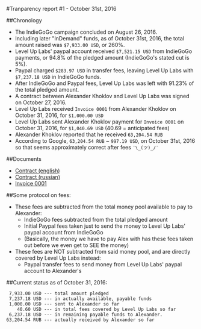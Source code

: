 #Tranparency report #1 - October 31st, 2016

##Chronology

* The IndieGoGo campaign concluded on August 26, 2016.
* Including later "InDemand" funds, as of October 31st, 2016, the total amount raised was `$7,933.00 USD`, or 260%.
* Level Up Labs' paypal account received `$7,521.15 USD` from IndieGoGo payments, or 94.8% of the pledged amount (IndieGoGo's stated cut is 5%).
* Paypal charged `$283.97 USD` in transfer fees, leaving Level Up Labs with `$7,237.18 USD` in IndieGoGo funds.
* After IndieGoGo and Paypal fees, Level Up Labs was left with 91.23% of the total pledged amount.
* A contract between Alexander Khoklov and Level Up Labs was signed on October 27, 2016.
* Level Up Labs received `Invoice 0001` from Alexander Khoklov on October 31, 2016, for `$1,000.00 USD`
* Level Up Labs sent Alexander Khoklov payment for `Invoice 0001` on October 31, 2016, for `$1,040.69 USD` (40.69 = anticipated fees)
* Alexander Khoklov reported that he received `63,204.54 RUB`
* According to Google, `63,204.54 RUB` ~ `997.19 USD`, on October 31st, 2016 so that seems approximately correct after fees ```¯\_(ツ)_/¯```

##Documents

* [Contract (english)](01_files/contract_english.pdf)
* [Contract (russian)](01_files/contract_russian.pdf)
* [Invoice 0001](01_files/invoice_0001.doc)

##Some protocol on fees:

* These fees are subtracted from the total money pool available to pay to Alexander:
  * IndieGoGo fees subtracted from the total pledged amount
  * Initial Paypal fees taken just to send the money to Level Up Labs' paypal account from IndieGoGo
  * (Basically, the money we have to pay Alex with has these fees taken out before we even get to SEE the money)
* These fees are NOT subtracted from said money pool, and are directly covered by Level Up Labs instead:
  * Paypal transfer fees to send money from Level Up Labs' paypal account to Alexander's
  
 ##Current status as of October 31, 2016:
 
 ```
  7,933.00 USD --- total amount pledged
  7,237.18 USD --- in actually available, payable funds
  1,000.00 USD --- sent to Alexander so far
     40.60 USD --- in total fees covered by Level Up Labs so far
  6,237.18 USD --- in remaining payable funds to Alexander.
 63,204.54 RUB --- actually received by Alexander so far
```
